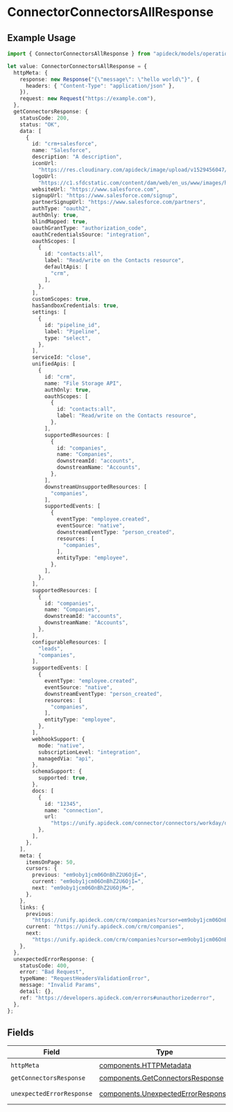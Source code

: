 # ConnectorConnectorsAllResponse

## Example Usage

```typescript
import { ConnectorConnectorsAllResponse } from "apideck/models/operations";

let value: ConnectorConnectorsAllResponse = {
  httpMeta: {
    response: new Response("{\"message\": \"hello world\"}", {
      headers: { "Content-Type": "application/json" },
    }),
    request: new Request("https://example.com"),
  },
  getConnectorsResponse: {
    statusCode: 200,
    status: "OK",
    data: [
      {
        id: "crm+salesforce",
        name: "Salesforce",
        description: "A description",
        iconUrl:
          "https://res.cloudinary.com/apideck/image/upload/v1529456047/catalog/salesforce/icon128x128.png",
        logoUrl:
          "https://c1.sfdcstatic.com/content/dam/web/en_us/www/images/home/logo-salesforce-m.svg",
        websiteUrl: "https://www.salesforce.com",
        signupUrl: "https://www.salesforce.com/signup",
        partnerSignupUrl: "https://www.salesforce.com/partners",
        authType: "oauth2",
        authOnly: true,
        blindMapped: true,
        oauthGrantType: "authorization_code",
        oauthCredentialsSource: "integration",
        oauthScopes: [
          {
            id: "contacts:all",
            label: "Read/write on the Contacts resource",
            defaultApis: [
              "crm",
            ],
          },
        ],
        customScopes: true,
        hasSandboxCredentials: true,
        settings: [
          {
            id: "pipeline_id",
            label: "Pipeline",
            type: "select",
          },
        ],
        serviceId: "close",
        unifiedApis: [
          {
            id: "crm",
            name: "File Storage API",
            authOnly: true,
            oauthScopes: [
              {
                id: "contacts:all",
                label: "Read/write on the Contacts resource",
              },
            ],
            supportedResources: [
              {
                id: "companies",
                name: "Companies",
                downstreamId: "accounts",
                downstreamName: "Accounts",
              },
            ],
            downstreamUnsupportedResources: [
              "companies",
            ],
            supportedEvents: [
              {
                eventType: "employee.created",
                eventSource: "native",
                downstreamEventType: "person_created",
                resources: [
                  "companies",
                ],
                entityType: "employee",
              },
            ],
          },
        ],
        supportedResources: [
          {
            id: "companies",
            name: "Companies",
            downstreamId: "accounts",
            downstreamName: "Accounts",
          },
        ],
        configurableResources: [
          "leads",
          "companies",
        ],
        supportedEvents: [
          {
            eventType: "employee.created",
            eventSource: "native",
            downstreamEventType: "person_created",
            resources: [
              "companies",
            ],
            entityType: "employee",
          },
        ],
        webhookSupport: {
          mode: "native",
          subscriptionLevel: "integration",
          managedVia: "api",
        },
        schemaSupport: {
          supported: true,
        },
        docs: [
          {
            id: "12345",
            name: "connection",
            url:
              "https://unify.apideck.com/connector/connectors/workday/docs/consumer+connection",
          },
        ],
      },
    ],
    meta: {
      itemsOnPage: 50,
      cursors: {
        previous: "em9oby1jcm06OnBhZ2U6OjE=",
        current: "em9oby1jcm06OnBhZ2U6OjI=",
        next: "em9oby1jcm06OnBhZ2U6OjM=",
      },
    },
    links: {
      previous:
        "https://unify.apideck.com/crm/companies?cursor=em9oby1jcm06OnBhZ2U6OjE%3D",
      current: "https://unify.apideck.com/crm/companies",
      next:
        "https://unify.apideck.com/crm/companies?cursor=em9oby1jcm06OnBhZ2U6OjM",
    },
  },
  unexpectedErrorResponse: {
    statusCode: 400,
    error: "Bad Request",
    typeName: "RequestHeadersValidationError",
    message: "Invalid Params",
    detail: {},
    ref: "https://developers.apideck.com/errors#unauthorizederror",
  },
};
```

## Fields

| Field                                                                                    | Type                                                                                     | Required                                                                                 | Description                                                                              |
| ---------------------------------------------------------------------------------------- | ---------------------------------------------------------------------------------------- | ---------------------------------------------------------------------------------------- | ---------------------------------------------------------------------------------------- |
| `httpMeta`                                                                               | [components.HTTPMetadata](../../models/components/httpmetadata.md)                       | :heavy_check_mark:                                                                       | N/A                                                                                      |
| `getConnectorsResponse`                                                                  | [components.GetConnectorsResponse](../../models/components/getconnectorsresponse.md)     | :heavy_minus_sign:                                                                       | Connectors                                                                               |
| `unexpectedErrorResponse`                                                                | [components.UnexpectedErrorResponse](../../models/components/unexpectederrorresponse.md) | :heavy_minus_sign:                                                                       | Unexpected error                                                                         |